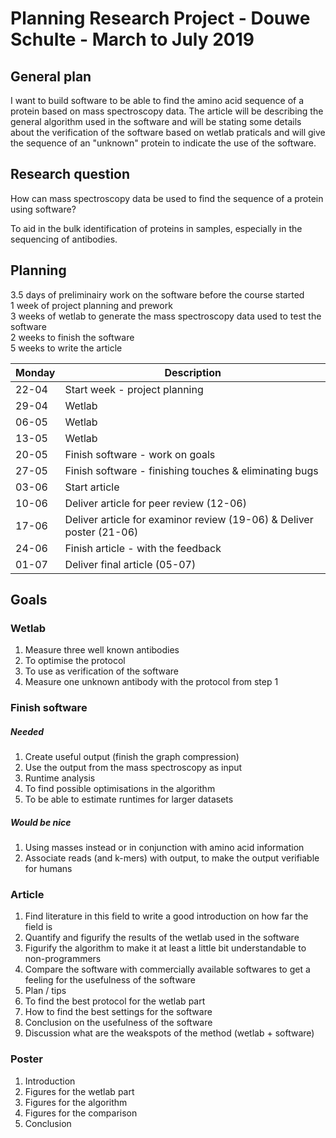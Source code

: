 # Planning Research Project - Douwe Schulte - March to July 2019

## General plan

I want to build software to be able to find the amino acid sequence of a protein based on mass spectroscopy data. The article will be describing the general algorithm used in the software and will be stating some details about the verification of the software based on wetlab praticals and will give the sequence of an "unknown" protein to indicate the use of the software.

## Research question

How can mass spectroscopy data be used to find the sequence of a protein using software?

To aid in the bulk identification of proteins in samples, especially in the sequencing of antibodies.

## Planning

3.5 days of preliminairy work on the software before the course started\
1 week of project planning and prework\
3 weeks of wetlab to generate the mass spectroscopy data used to test the software\
2 weeks to finish the software\
5 weeks to write the article


| Monday | Description |
|--------|-------------|
| 22-04 | Start week - project planning |
| 29-04 | Wetlab |
| 06-05 | Wetlab |
| 13-05 | Wetlab |
| 20-05 | Finish software - work on goals |
| 27-05 | Finish software - finishing touches & eliminating bugs |
| 03-06 | Start article |
| 10-06 | Deliver article for peer review (12-06) |
| 17-06 | Deliver article for examinor review (19-06) & Deliver poster (21-06) |
| 24-06 | Finish article - with the feedback |
| 01-07 | Deliver final article (05-07) |

## Goals

### Wetlab

1. Measure three well known antibodies
  1. To optimise the protocol
  1. To use as verification of the software
1. Measure one unknown antibody with the protocol from step 1

### Finish software

##### Needed
1. Create useful output (finish the graph compression)
1. Use the output from the mass spectroscopy as input
1. Runtime analysis 
  1. To find possible optimisations in the algorithm
  1. To be able to estimate runtimes for larger datasets

##### Would be nice
1. Using masses instead or in conjunction with amino acid information
1. Associate reads (and k-mers) with output, to make the output verifiable for humans

### Article

1. Find literature in this field to write a good introduction on how far the field is
1. Quantify and figurify the results of the wetlab used in the software
1. Figurify the algorithm to make it at least a little bit understandable to non-programmers
1. Compare the software with commercially available softwares to get a feeling for the usefulness of the software
1. Plan / tips
  1. To find the best protocol for the wetlab part
  1. How to find the best settings for the software
1. Conclusion on the usefulness of the software
1. Discussion what are the weakspots of the method (wetlab + software)

### Poster

1. Introduction
1. Figures for the wetlab part
1. Figures for the algorithm
1. Figures for the comparison
1. Conclusion